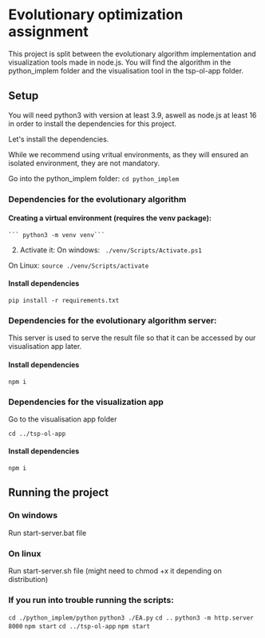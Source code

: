 # Evolutionary optimization assignment

This project is split between the evolutionary algorithm implementation and visualization tools made in node.js.
You will find the algorithm in the python_implem folder and the visualisation tool in the tsp-ol-app folder.

## Setup
You will need python3 with version at least 3.9, aswell as node.js at least 16 in order to install the dependencies for this project.

Let's install the dependencies.

While we recommend using vritual environments, as they will ensured an isolated environment, they are not mandatory.

Go into the python_implem folder:
``` cd python_implem ```

### Dependencies for the evolutionary algorithm

#### Creating a virtual environment (requires the venv package):
    ``` python3 -m venv venv```

2. Activate it:
On windows:
``` ./venv/Scripts/Activate.ps1```

On Linux:
``` source ./venv/Scripts/activate ```

#### Install dependencies
``` pip install -r requirements.txt ```

### Dependencies for the evolutionary algorithm server:
This server is used to serve the result file so that it can be accessed by our visualisation app later.

#### Install dependencies

```npm i```

### Dependencies for the visualization app

Go to the visualisation app folder

```cd ../tsp-ol-app```

#### Install dependencies

```npm i```

## Running the project

### On windows
Run start-server.bat file

### On linux
Run start-server.sh file (might need to chmod +x it depending on distribution)

### If you run into trouble running the scripts:

``` cd ./python_implem/python ```
``` python3 ./EA.py ```
``` cd .. ```
``` python3 -m http.server 8000 ```
``` npm start ```
``` cd ../tsp-ol-app ```
``` npm start ```
